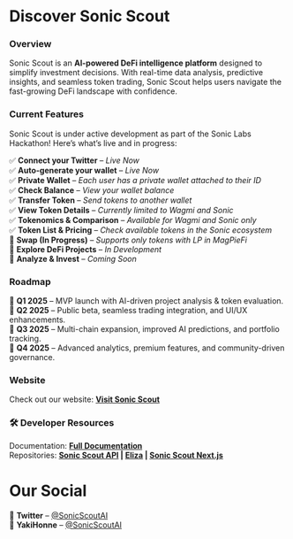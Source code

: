 # **Discover Sonic Scout**  

### **Overview**  
Sonic Scout is an **AI-powered DeFi intelligence platform** designed to simplify investment decisions. With real-time data analysis, predictive insights, and seamless token trading, Sonic Scout helps users navigate the fast-growing DeFi landscape with confidence.  

### **Current Features**  
Sonic Scout is under active development as part of the Sonic Labs Hackathon! Here’s what’s live and in progress:  

✅ **Connect your Twitter** – *Live Now*  
✅ **Auto-generate your wallet** – *Live Now*  
✅ **Private Wallet** – *Each user has a private wallet attached to their ID*  
✅ **Check Balance** – *View your wallet balance*  
✅ **Transfer Token** – *Send tokens to another wallet*  
✅ **View Token Details** – *Currently limited to Wagmi and Sonic*  
✅ **Tokenomics & Comparison** – *Available for Wagmi and Sonic only*  
✅ **Token List & Pricing** – *Check available tokens in the Sonic ecosystem*  
🚧 **Swap (In Progress)** – *Supports only tokens with LP in MagPieFi*  
🚧 **Explore DeFi Projects** – *In Development*  
🚧 **Analyze & Invest** – *Coming Soon*  

### **Roadmap**  
📅 **Q1 2025** – MVP launch with AI-driven project analysis & token evaluation.  
📅 **Q2 2025** – Public beta, seamless trading integration, and UI/UX enhancements.  
📅 **Q3 2025** – Multi-chain expansion, improved AI predictions, and portfolio tracking.  
📅 **Q4 2025** – Advanced analytics, premium features, and community-driven governance.  

### **Website**  
Check out our website: 
**<a href="https://sonicscout.tech/" target="_blank">Visit Sonic Scout</a>**


### 🛠 **Developer Resources**

Documentation: **[Full Documentation](https://sonic-scout.gitbook.io/docs)**  
Repositories:
**[Sonic Scout API](https://github.com/Sonic-Scout/scout-api) |
[Eliza](https://github.com/Sonic-Scout/eliza-full) |
[Sonic Scout Next.js](https://github.com/Sonic-Scout/sonic-scout-next)**

# **Our Social**  
📢 **Twitter** – [@SonicScoutAI](https://x.com/SonicScoutAI)  
📢 **YakiHonne** – [@SonicScoutAI](https://yakihonne.com/users/npub1fc639evlfrfez9egzy7kx9g2zdex7mwyrqyv243hvq4224526xlqgzap54)


